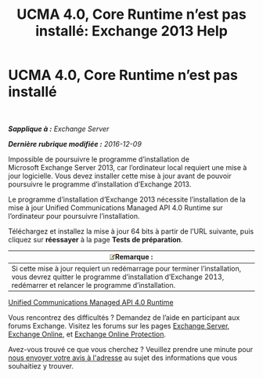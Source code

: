 ﻿---
title: 'UCMA 4.0, Core Runtime n’est pas installé: Exchange 2013 Help'
TOCTitle: UCMA 4.0, Core Runtime n’est pas installé
ms:assetid: b26b628b-116d-4f13-ab86-bac80e2a2e1f
ms:mtpsurl: https://technet.microsoft.com/fr-fr/library/ms.exch.setupreadiness.ucmaredistmsi(v=EXCHG.150)
ms:contentKeyID: 50478892
ms.date: 04/24/2018
mtps_version: v=EXCHG.150
ms.translationtype: HT
---

# UCMA 4.0, Core Runtime n’est pas installé

 

_**Sapplique à :** Exchange Server_

_**Dernière rubrique modifiée :** 2016-12-09_

Impossible de poursuivre le programme d’installation de Microsoft Exchange Server 2013, car l’ordinateur local requiert une mise à jour logicielle. Vous devez installer cette mise à jour avant de pouvoir poursuivre le programme d’installation d’Exchange 2013.

Le programme d’installation d’Exchange 2013 nécessite l’installation de la mise à jour Unified Communications Managed API 4.0 Runtime sur l’ordinateur pour poursuivre l’installation.

Téléchargez et installez la mise à jour 64 bits à partir de l’URL suivante, puis cliquez sur **réessayer** à la page **Tests de préparation**.

<table>
<thead>
<tr class="header">
<th><img src="images/JJ159664.note(EXCHG.150).gif" title="Remarque" alt="Remarque" />Remarque :</th>
</tr>
</thead>
<tbody>
<tr class="odd">
<td>Si cette mise à jour requiert un redémarrage pour terminer l’installation, vous devrez quitter le programme d’installation d’Exchange 2013, redémarrer et relancer le programme d’installation.</td>
</tr>
</tbody>
</table>


[Unified Communications Managed API 4.0 Runtime](https://go.microsoft.com/fwlink/p/?linkid=258269)

Vous rencontrez des difficultés ? Demandez de l’aide en participant aux forums Exchange. Visitez les forums sur les pages [Exchange Server](https://go.microsoft.com/fwlink/p/?linkid=60612), [Exchange Online](https://go.microsoft.com/fwlink/p/?linkid=267542), et [Exchange Online Protection](https://go.microsoft.com/fwlink/p/?linkid=285351).

Avez-vous trouvé ce que vous cherchez ? Veuillez prendre une minute pour [nous envoyer votre avis à l'adresse](mailto:exsetuphelpfeedback@microsoft.com?subject=exchange%202013%20setup%20help%20feedback) au sujet des informations que vous souhaitiez y trouver.

